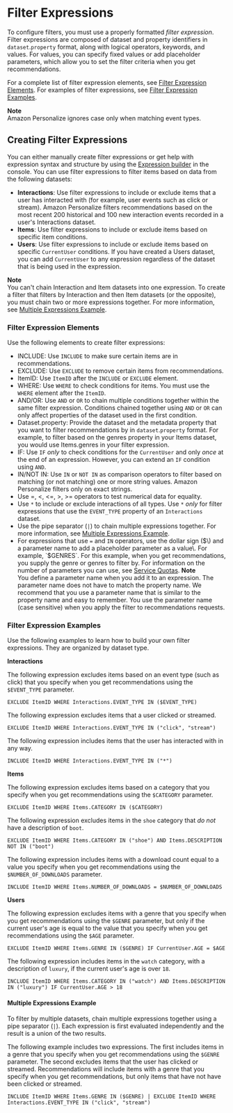 # Filter Expressions<a name="filter-expressions"></a>

To configure filters, you must use a properly formatted *filter expression*\. Filter expressions are composed of dataset and property identifiers in `dataset`\.`property` format, along with logical operators, keywords, and values\. For values, you can specify fixed values or add placeholder parameters, which allow you to set the filter criteria when you get recommendations\.

For a complete list of filter expression elements, see [Filter Expression Elements](#filter-expression-elements)\. For examples of filter expressions, see [Filter Expression Examples](#filter-expression-examples)\. 

**Note**  
Amazon Personalize ignores case only when matching event types\.

## Creating Filter Expressions<a name="creating-filter-expressions"></a>

You can either manually create filter expressions or get help with expression syntax and structure by using the [Expression builder](filter-real-time.md#using-filter-expression-builder) in the console\. You can use filter expressions to filter items based on data from the following datasets:
+  **Interactions**: Use filter expressions to include or exclude items that a user has interacted with \(for example, user events such as click or stream\)\. Amazon Personalize filters recommendations based on the most recent 200 historical and 100 new interaction events recorded in a user's Interactions dataset\.
+  **Items**: Use filter expressions to include or exclude items based on specific item conditions\. 
+  **Users**: Use filter expressions to include or exclude items based on specific `CurrentUser` conditions\. If you have created a Users dataset, you can add `CurrentUser` to any expression regardless of the dataset that is being used in the expression\.

**Note**  
You can't chain Interaction and Item datasets into one expression\. To create a filter that filters by Interaction and then Item datasets \(or the opposite\), you must chain two or more expressions together\. For more information, see [Multiple Expressions Example](#multiple-expression-example)\. 

### Filter Expression Elements<a name="filter-expression-elements"></a>

Use the following elements to create filter expressions:
+ INCLUDE: Use `INCLUDE` to make sure certain items are in recommendations\.
+ EXCLUDE: Use `EXCLUDE` to remove certain items from recommendations\.
+ ItemID: Use `ItemID` after the `INCLUDE` or `EXCLUDE` element\.
+ WHERE: Use `WHERE` to check conditions for items\. You must use the `WHERE` element after the `ItemID`\. 
+ AND/OR: Use `AND` or `OR` to chain multiple conditions together within the same filter expression\. Conditions chained together using `AND` or `OR` can only affect properties of the dataset used in the first condition\.
+ Dataset\.property: Provide the dataset and the metadata property that you want to filter recommendations by in `dataset`\.`property` format\. For example, to filter based on the genres property in your Items dataset, you would use Items\.genres in your filter expression\. 
+ IF: Use `IF` *only* to check conditions for the `CurrentUser` and only *once* at the end of an expression\. However, you can extend an `IF` condition using `AND`\. 
+ IN/NOT IN: Use `IN` or `NOT IN` as comparison operators to filter based on matching \(or not matching\) one or more string values\. Amazon Personalize filters only on exact strings\.
+  Use =, <, <=, >, >= operators to test numerical data for equality\.
+ Use `*` to include or exclude interactions of all types\. Use `*` *only* for filter expressions that use the `EVENT_TYPE` property of an `Interactions` dataset\.
+ Use the pipe separator \(`|`\) to chain multiple expressions together\. For more information, see [Multiple Expressions Example](#multiple-expression-example)\.
+ For expressions that use `=` and `IN` operators, use the dollar sign \($\) and a parameter name to add a placeholder parameter as a value\. For example, `$GENRES`\. For this example, when you get recommendations, you supply the genre or genres to filter by\. For information on the number of parameters you can use, see [Service Quotas](limits.md#limits-table)\.
**Note**  
You define a parameter name when you add it to an expression\. The parameter name does not have to match the property name\. We recommend that you use a parameter name that is similar to the property name and easy to remember\. You use the parameter name \(case sensitive\) when you apply the filter to recommendations requests\.

### Filter Expression Examples<a name="filter-expression-examples"></a>

 Use the following examples to learn how to build your own filter expressions\. They are organized by dataset type\. 

 **Interactions** 

The following expression excludes items based on an event type \(such as click\) that you specify when you get recommendations using the `$EVENT_TYPE` parameter\.

```
EXCLUDE ItemID WHERE Interactions.EVENT_TYPE IN ($EVENT_TYPE)
```

 The following expression excludes items that a user clicked or streamed\.

```
EXCLUDE ItemID WHERE Interactions.EVENT_TYPE IN ("click", "stream")
```

 The following expression includes items that the user has interacted with in any way\.

```
INCLUDE ItemID WHERE Interactions.EVENT_TYPE IN ("*")
```

 **Items** 

The following expression excludes items based on a category that you specify when you get recommendations using the `$CATEGORY` parameter\.

```
EXCLUDE ItemID WHERE Items.CATEGORY IN ($CATEGORY)
```

 The following expression excludes items in the `shoe` category that *do not* have a description of `boot`\. 

```
EXCLUDE ItemID WHERE Items.CATEGORY IN ("shoe") AND Items.DESCRIPTION NOT IN ("boot")
```

 The following expression includes items with a download count equal to a value you specify when you get recommendations using the `$NUMBER_OF_DOWNLOADS` parameter\.

```
INCLUDE ItemID WHERE Items.NUMBER_OF_DOWNLOADS = $NUMBER_OF_DOWNLOADS
```

 **Users** 

The following expression excludes items with a genre that you specify when you get recommendations using the `$GENRE` parameter, but only if the current user's age is equal to the value that you specify when you get recommendations using the `$AGE` parameter\. 

```
EXCLUDE ItemID WHERE Items.GENRE IN ($GENRE) IF CurrentUser.AGE = $AGE
```

The following expression includes items in the `watch` category, with a description of `luxury`, if the current user's age is over `18`\. 

```
INCLUDE ItemID WHERE Items.CATEGORY IN ("watch") AND Items.DESCRIPTION IN ("luxury") IF CurrentUser.AGE > 18
```

#### Multiple Expressions Example<a name="multiple-expression-example"></a>

To filter by multiple datasets, chain multiple expressions together using a pipe separator \(`|`\)\. Each expression is first evaluated independently and the result is a union of the two results\.

The following example includes two expressions\. The first includes items in a genre that you specify when you get recommendations using the `$GENRE` parameter\. The second excludes items that the user has clicked or streamed\. Recommendations will include items with a genre that you specify when you get recommendations, but only items that have not have been clicked or streamed\.

```
INCLUDE ItemID WHERE Items.GENRE IN ($GENRE) | EXCLUDE ItemID WHERE Interactions.EVENT_TYPE IN ("click", "stream")
```
